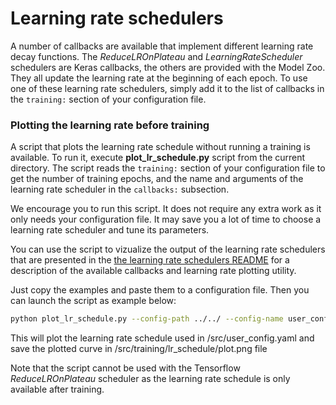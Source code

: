 # <a xid="">Learning rate schedulers</a>

A number of callbacks are available that implement different learning rate decay functions. The *ReduceLROnPlateau* and *LearningRateScheduler* schedulers are Keras callbacks, the others are provided with the Model Zoo. They all update the learning rate at the beginning of each epoch.
To use one of these learning rate schedulers, simply add it to the list of callbacks in the `training:` section of your configuration file. 

### <summary><a><b>Plotting the learning rate before training</b></a></summary>

A script that plots the learning rate schedule without running a training is available. To run it,  execute **plot_lr_schedule.py** script from the current directory. The script reads the `training:` section of your configuration file to get the number of training epochs, and the name and arguments of the learning rate scheduler in the `callbacks:` subsection. 

We encourage you to run this script. It does not require any extra work as it only needs your configuration file. It may save you a lot of time to choose a learning rate scheduler and tune its parameters.

You can use the script to vizualize the output of the learning rate schedulers that are presented in the [the learning rate schedulers README](../../common/training/lr_schedulers_README.md) for a description of the available callbacks and learning rate plotting utility.

Just copy the examples and paste them to a configuration file. Then you can launch the script as example below:

```bash
python plot_lr_schedule.py --config-path ../../ --config-name user_config.yaml --fname plot.png
```

This will plot the learning rate schedule used in /src/user_config.yaml and save the plotted curve in /src/training/lr_schedule/plot.png file

Note that the script cannot be used with the Tensorflow *ReduceLROnPlateau* scheduler as the learning rate schedule is only available after training.
